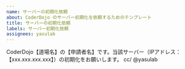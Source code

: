 ```yaml
---
name: サーバーの初期化依頼
about: CoderDojo のサーバー初期化を依頼するためのテンプレート
title: サーバーの初期化依頼
labels: サーバー初期化依頼
assignees: yasulab
---
```


CoderDojo【道場名】の【申請者名】です。当該サーバー（IPアドレス：【xxx.xxx.xxx.xxx】）の初期化をお願いします。 cc/ @yasulab
